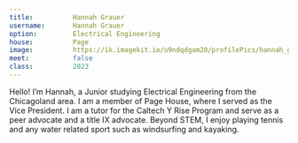 ```yaml
---
title:          Hannah Grauer
username:       Hannah Grauer
option:         Electrical Engineering
house:          Page 
image:          https://ik.imagekit.io/u9ndqdgam20/profilePics/hannah_grauer.jpg 
meet:           false
class:          2023
---
```


Hello! I’m Hannah, a Junior studying Electrical Engineering from the Chicagoland area. I am a member of Page House, where I served as the Vice President. I am a tutor for the Caltech Y Rise Program and serve as a peer advocate and a title IX advocate. Beyond STEM, I enjoy playing tennis and any water related sport such as windsurfing and kayaking.
